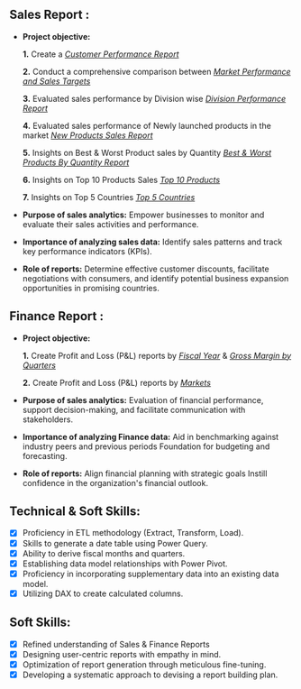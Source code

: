 ## Sales Report :


- **Project objective:** 

    **1.** Create a _[Customer Performance Report](https://github.com/rajapandian-ar/Excel/blob/main/Customer_Performance_Report.pdf)_ 

    **2.** Conduct a comprehensive comparison between _[Market Performance and Sales Targets](https://github.com/rajapandian-ar/Excel/blob/main/Market_Performance_Report.pdf)_

    **3.** Evaluated sales performance by Division wise _[Division Performance Report](https://github.com/rajapandian-ar/Excel/blob/main/Division_Level_Report.pdf)_

    **4.** Evaluated sales performance of Newly launched products in the market _[New Products Sales Report](https://github.com/rajapandian-ar/Excel/blob/main/New_Products_Sales_Report.pdf)_
  
    **5.** Insights on Best & Worst Product sales by Quantity _[Best & Worst Products By Quantity Report](https://github.com/rajapandian-ar/Excel/blob/main/Best_%26_Worst_Products_By_Qty.pdf)_

    **6.** Insights on Top 10 Products Sales _[Top 10 Products](https://github.com/rajapandian-ar/Excel/blob/main/Top_10_Products.pdf)_

    **7.** Insights on Top 5 Countries _[Top 5 Countries](https://github.com/rajapandian-ar/Excel/blob/main/Top_5_Countries.pdf)_

 
- **Purpose of sales analytics:** Empower businesses to monitor and evaluate their sales activities and performance.

- **Importance of analyzing sales data:** Identify sales patterns and track key performance indicators (KPIs).

- **Role of reports:** Determine effective customer discounts, facilitate negotiations with consumers, and identify potential business expansion opportunities in promising countries.


## Finance Report :

- **Project objective:** 

    **1.** Create Profit and Loss (P&L) reports by _[Fiscal Year](https://github.com/rajapandian-ar/Excel/blob/main/PNL_by_FY.pdf)_ & _[Gross Margin by Quarters](https://github.com/rajapandian-ar/Excel/blob/main/GM_quarters_report2.pdf)_ 

   **2.** Create Profit and Loss (P&L) reports by _[Markets](https://github.com/rajapandian-ar/Excel/blob/main/Pnl_Markets_report1.pdf)_

- **Purpose of sales analytics:** Evaluation of financial performance, support decision-making, and facilitate communication with stakeholders.

- **Importance of analyzing Finance data:** Aid in benchmarking against industry peers and previous periods Foundation for budgeting and forecasting.

- **Role of reports:** Align financial planning with strategic goals Instill confidence in the organization's financial outlook.


## Technical & Soft Skills:
- [x]	Proficiency in ETL methodology (Extract, Transform, Load).
- [x]	Skills to generate a date table using Power Query.
- [x]	Ability to derive fiscal months and quarters.
- [x]	Establishing data model relationships with Power Pivot.
- [x]	Proficiency in incorporating supplementary data into an existing data model.
- [x]	Utilizing DAX to create calculated columns.

## Soft Skills:
- [x]	Refined understanding of Sales & Finance Reports
- [x]	Designing user-centric reports with empathy in mind.
- [x]	Optimization of report generation through meticulous fine-tuning.
- [x]	Developing a systematic approach to devising a report building plan.
